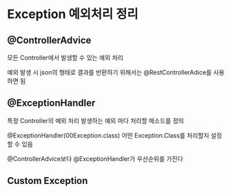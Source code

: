 # Exception 예외처리 정리

## @ControllerAdvice
모든 Controller에서 발생할 수 있는 예외 처리

예외 발생 시 json의 형태로 결과를 반환하기 위해서는 @RestControllerAdice를 사용하면 됨 

## @ExceptionHandler
특정 Controller의 예외 처리 
발생하는 예외 마다 처리할 메소드를 정의 

@ExceptionHandler(00Exception.class)
어떤 Exception.Class를 처리할지 설정할 수 있음 

@ControllerAdvice보다 @ExceptionHandler가 우선순위를 가진다 

## Custom Exception 



